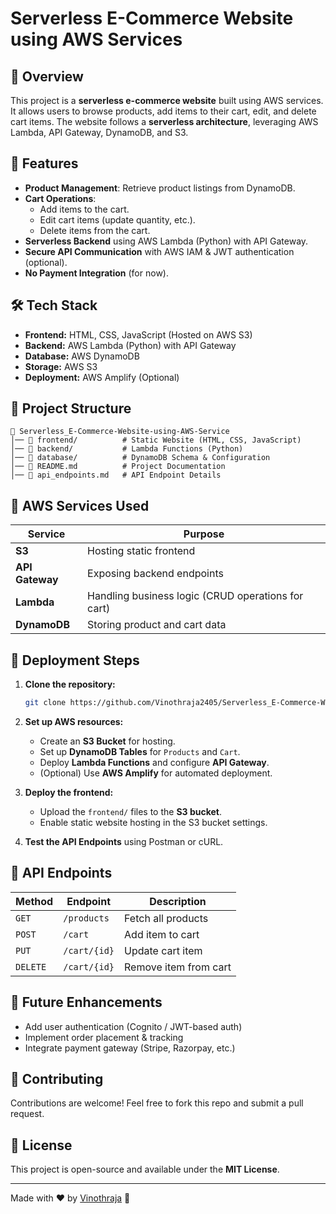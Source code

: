 # Serverless E-Commerce Website using AWS Services

## 📌 Overview
This project is a **serverless e-commerce website** built using AWS services. It allows users to browse products, add items to their cart, edit, and delete cart items. The website follows a **serverless architecture**, leveraging AWS Lambda, API Gateway, DynamoDB, and S3.

## 🚀 Features
- **Product Management**: Retrieve product listings from DynamoDB.
- **Cart Operations**:
  - Add items to the cart.
  - Edit cart items (update quantity, etc.).
  - Delete items from the cart.
- **Serverless Backend** using AWS Lambda (Python) with API Gateway.
- **Secure API Communication** with AWS IAM & JWT authentication (optional).
- **No Payment Integration** (for now).

## 🛠️ Tech Stack
- **Frontend:** HTML, CSS, JavaScript (Hosted on AWS S3)
- **Backend:** AWS Lambda (Python) with API Gateway
- **Database:** AWS DynamoDB
- **Storage:** AWS S3
- **Deployment:** AWS Amplify (Optional)

## 📂 Project Structure
```
📁 Serverless_E-Commerce-Website-using-AWS-Service
│── 📁 frontend/          # Static Website (HTML, CSS, JavaScript)
│── 📁 backend/           # Lambda Functions (Python)
│── 📁 database/          # DynamoDB Schema & Configuration
│── 📄 README.md          # Project Documentation
│── 📄 api_endpoints.md   # API Endpoint Details
```

## 📌 AWS Services Used
| Service       | Purpose |
|--------------|---------|
| **S3**       | Hosting static frontend |
| **API Gateway** | Exposing backend endpoints |
| **Lambda**   | Handling business logic (CRUD operations for cart) |
| **DynamoDB** | Storing product and cart data |

## 🚀 Deployment Steps
1. **Clone the repository:**
   ```sh
   git clone https://github.com/Vinothraja2405/Serverless_E-Commerce-Website-using-AWS-Service.git
   ```
2. **Set up AWS resources:**
   - Create an **S3 Bucket** for hosting.
   - Set up **DynamoDB Tables** for `Products` and `Cart`.
   - Deploy **Lambda Functions** and configure **API Gateway**.
   - (Optional) Use **AWS Amplify** for automated deployment.

3. **Deploy the frontend:**
   - Upload the `frontend/` files to the **S3 bucket**.
   - Enable static website hosting in the S3 bucket settings.

4. **Test the API Endpoints** using Postman or cURL.

## 📌 API Endpoints
| Method | Endpoint | Description |
|--------|---------|-------------|
| `GET`  | `/products` | Fetch all products |
| `POST` | `/cart` | Add item to cart |
| `PUT`  | `/cart/{id}` | Update cart item |
| `DELETE` | `/cart/{id}` | Remove item from cart |

## 🎯 Future Enhancements
- Add user authentication (Cognito / JWT-based auth)
- Implement order placement & tracking
- Integrate payment gateway (Stripe, Razorpay, etc.)

## 🤝 Contributing
Contributions are welcome! Feel free to fork this repo and submit a pull request.

## 📄 License
This project is open-source and available under the **MIT License**.

---
Made with ❤️ by [Vinothraja](https://github.com/Vinothraja2405) 🚀
